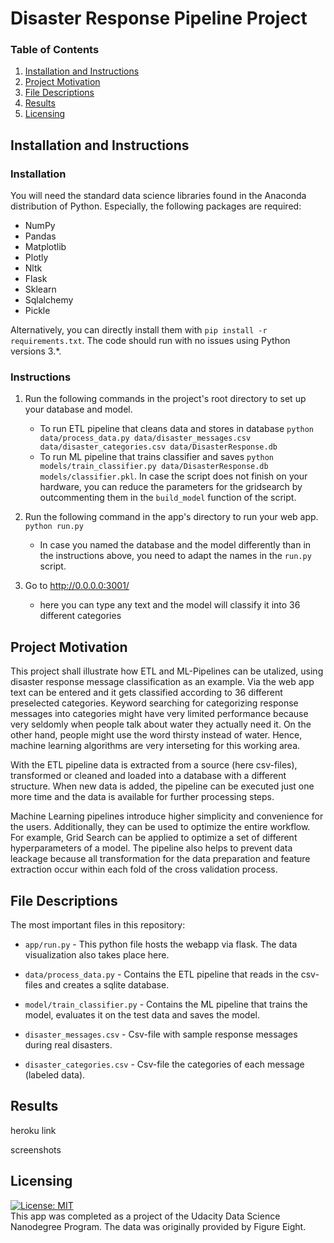 # Disaster Response Pipeline Project

### Table of Contents

1. [Installation and Instructions](#installation)
2. [Project Motivation](#motivation)
3. [File Descriptions](#files)
4. [Results](#results)
5. [Licensing](#licensing)

## Installation and Instructions<a name="installation"></a>

### Installation

You will need the standard data science libraries found in the Anaconda distribution of Python. Especially, the following packages are required:

- NumPy
- Pandas
- Matplotlib
- Plotly
- Nltk
- Flask
- Sklearn
- Sqlalchemy
- Pickle

Alternatively, you can directly install them with `pip install -r requirements.txt`. The code should run with no issues using Python versions 3.*.

### Instructions

1. Run the following commands in the project's root directory to set up your database and model.

    - To run ETL pipeline that cleans data and stores in database
        `python data/process_data.py data/disaster_messages.csv data/disaster_categories.csv data/DisasterResponse.db`
    - To run ML pipeline that trains classifier and saves
        `python models/train_classifier.py data/DisasterResponse.db models/classifier.pkl`. In case the script does not finish on your hardware, you can
        reduce the parameters for the gridsearch by outcommenting them in the `build_model` function of the script.

2. Run the following command in the app's directory to run your web app.
    `python run.py`

    - In case you named the database and the model differently than in the instructions above, you need to adapt the names in the `run.py` script.

3. Go to http://0.0.0.0:3001/ 

    - here you can type any text and the model will classify it into 36 different categories

## Project Motivation<a name="motivation"></a>

This project shall illustrate how ETL and ML-Pipelines can be utalized, using disaster response message classification as an example. Via the web app
text can be entered and it gets classified according to 36 different preselected categories. Keyword searching for categorizing response messages into
categories might have very limited performance because very seldomly when people talk about water they actually need it. On the other hand, people might
use the word thirsty instead of water. Hence,  machine learning algorithms are very interseting for this working area.

With the ETL pipeline data is extracted from a source (here csv-files), transformed or cleaned and loaded into a database with a different structure. When
new data is added, the pipeline can be executed just one more time and the data is available for further processing steps.

Machine Learning pipelines introduce higher simplicity and convenience for the users. Additionally, they can be used to optimize the entire workflow. For example,
Grid Search can be applied to optimize a set of different hyperparameters of a model. The pipeline also helps to prevent data leackage because all transformation
for the data preparation and feature extraction occur within each fold of the cross validation process.

## File Descriptions <a name="files"></a>

The most important files in this repository:

* `app/run.py` - This python file hosts the webapp via flask. The data visualization also takes place here.

* `data/process_data.py` - Contains the ETL pipeline that reads in the csv-files and creates a sqlite database.

* `model/train_classifier.py` - Contains the ML pipeline that trains the model, evaluates it on the test data and saves the model.

* `disaster_messages.csv` - Csv-file with sample response messages during real disasters.

* `disaster_categories.csv` - Csv-file the categories of each message (labeled data).

## Results<a name="results"></a>

heroku link

screenshots

## Licensing<a name="licensing"></a>
[![License: MIT](https://img.shields.io/badge/License-MIT-yellow.svg)](https://opensource.org/licenses/MIT)  
This app was completed as a project of the Udacity Data Science Nanodegree Program. The data was originally provided by Figure Eight.